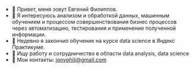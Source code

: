 - 👋 Привет, меня зовут Евгений Филиппов.
- 👀 Я интересуюсь анализом и обработкой данных, машинным обучением и процессом совершенствования бизнес процессов через автоматизацию, тестирования и применение полученной информации. 
- 🌱 Недевно я закончил обучение на курсе data science в Яндекс Практикуме.
- 💞️ Ищу работу и сотрудничество в области data analysis, data science
- 📧 Мои контакты:  jonyphili@gmail.com  

<!---
Filruru/Filruru is a ✨ special ✨ repository because its `README.md` (this file) appears on your GitHub profile.
You can click the Preview link to take a look at your changes.
--->
